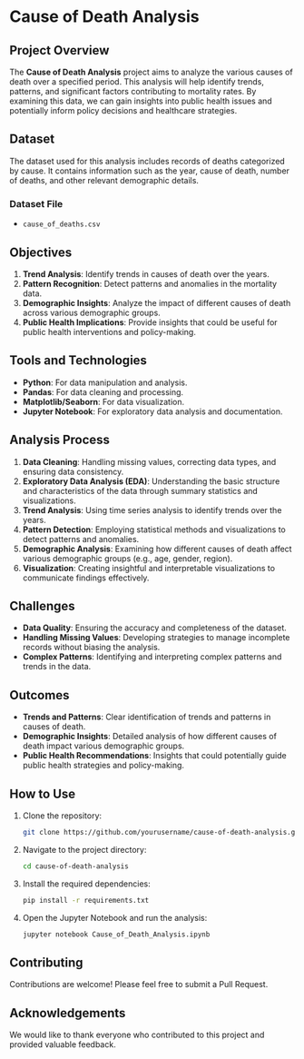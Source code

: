 # Cause of Death Analysis

## Project Overview
The **Cause of Death Analysis** project aims to analyze the various causes of death over a specified period. This analysis will help identify trends, patterns, and significant factors contributing to mortality rates. By examining this data, we can gain insights into public health issues and potentially inform policy decisions and healthcare strategies.

## Dataset
The dataset used for this analysis includes records of deaths categorized by cause. It contains information such as the year, cause of death, number of deaths, and other relevant demographic details.

### Dataset File
- `cause_of_deaths.csv`

## Objectives
1. **Trend Analysis**: Identify trends in causes of death over the years.
2. **Pattern Recognition**: Detect patterns and anomalies in the mortality data.
3. **Demographic Insights**: Analyze the impact of different causes of death across various demographic groups.
4. **Public Health Implications**: Provide insights that could be useful for public health interventions and policy-making.

## Tools and Technologies
- **Python**: For data manipulation and analysis.
- **Pandas**: For data cleaning and processing.
- **Matplotlib/Seaborn**: For data visualization.
- **Jupyter Notebook**: For exploratory data analysis and documentation.

## Analysis Process
1. **Data Cleaning**: Handling missing values, correcting data types, and ensuring data consistency.
2. **Exploratory Data Analysis (EDA)**: Understanding the basic structure and characteristics of the data through summary statistics and visualizations.
3. **Trend Analysis**: Using time series analysis to identify trends over the years.
4. **Pattern Detection**: Employing statistical methods and visualizations to detect patterns and anomalies.
5. **Demographic Analysis**: Examining how different causes of death affect various demographic groups (e.g., age, gender, region).
6. **Visualization**: Creating insightful and interpretable visualizations to communicate findings effectively.

## Challenges
- **Data Quality**: Ensuring the accuracy and completeness of the dataset.
- **Handling Missing Values**: Developing strategies to manage incomplete records without biasing the analysis.
- **Complex Patterns**: Identifying and interpreting complex patterns and trends in the data.

## Outcomes
- **Trends and Patterns**: Clear identification of trends and patterns in causes of death.
- **Demographic Insights**: Detailed analysis of how different causes of death impact various demographic groups.
- **Public Health Recommendations**: Insights that could potentially guide public health strategies and policy-making.

## How to Use
1. Clone the repository:
   ```bash
   git clone https://github.com/yourusername/cause-of-death-analysis.git
   ```
2. Navigate to the project directory:
   ```bash
   cd cause-of-death-analysis
   ```
3. Install the required dependencies:
   ```bash
   pip install -r requirements.txt
   ```
4. Open the Jupyter Notebook and run the analysis:
   ```bash
   jupyter notebook Cause_of_Death_Analysis.ipynb
   ```

## Contributing
Contributions are welcome! Please feel free to submit a Pull Request.

## Acknowledgements
We would like to thank everyone who contributed to this project and provided valuable feedback.
